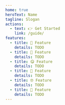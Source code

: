 ```yaml
---
home: true
heroText: Name
tagline: Slogan
actions:
  - text: 👉 Get Started
    link: /guide/
features:
  - title: 🥳 Feature
    details: TODO
  - title: 🥰 Feature
    details: TODO
  - title: 😋 Feature
    details: TODO
  - title: 🤔 Feature
    details: TODO
  - title: 🤓 Feature
    details: TODO
  - title: 🧐 Feature
    details: TODO
---
```

